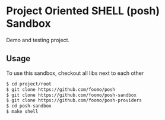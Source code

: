 # Project Oriented SHELL (posh) Sandbox

Demo and testing project.

## Usage

To use this sandbox, checkout all libs next to each other

```bash
$ cd project/root
$ git clone https://github.com/foomo/posh
$ git clone https://github.com/foomo/posh-sandbox
$ git clone https://github.com/foomo/posh-providers
$ cd posh-sandbox
$ make shell
```
